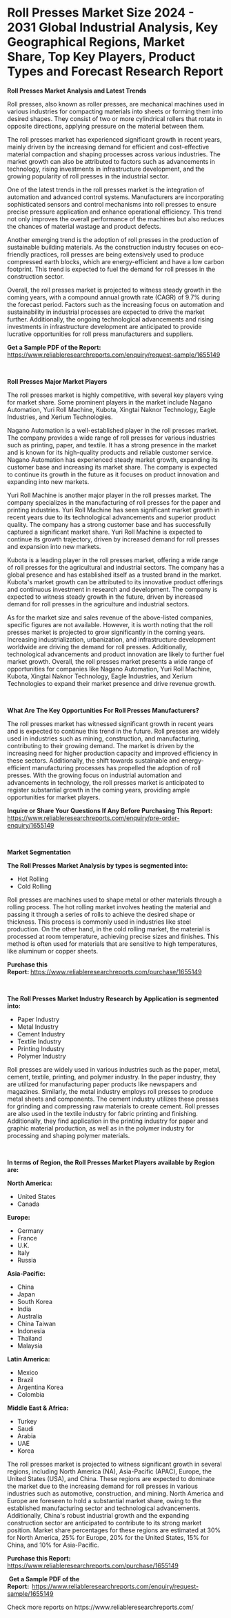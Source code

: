 <p><h1>Roll Presses Market Size 2024 - 2031 Global Industrial Analysis, Key Geographical Regions, Market Share, Top Key Players, Product Types and Forecast Research Report</h1></p><p><strong>Roll Presses Market Analysis and Latest Trends</strong></p>
<p><p>Roll presses, also known as roller presses, are mechanical machines used in various industries for compacting materials into sheets or forming them into desired shapes. They consist of two or more cylindrical rollers that rotate in opposite directions, applying pressure on the material between them.</p><p>The roll presses market has experienced significant growth in recent years, mainly driven by the increasing demand for efficient and cost-effective material compaction and shaping processes across various industries. The market growth can also be attributed to factors such as advancements in technology, rising investments in infrastructure development, and the growing popularity of roll presses in the industrial sector.</p><p>One of the latest trends in the roll presses market is the integration of automation and advanced control systems. Manufacturers are incorporating sophisticated sensors and control mechanisms into roll presses to ensure precise pressure application and enhance operational efficiency. This trend not only improves the overall performance of the machines but also reduces the chances of material wastage and product defects.</p><p>Another emerging trend is the adoption of roll presses in the production of sustainable building materials. As the construction industry focuses on eco-friendly practices, roll presses are being extensively used to produce compressed earth blocks, which are energy-efficient and have a low carbon footprint. This trend is expected to fuel the demand for roll presses in the construction sector.</p><p>Overall, the roll presses market is projected to witness steady growth in the coming years, with a compound annual growth rate (CAGR) of 9.7% during the forecast period. Factors such as the increasing focus on automation and sustainability in industrial processes are expected to drive the market further. Additionally, the ongoing technological advancements and rising investments in infrastructure development are anticipated to provide lucrative opportunities for roll press manufacturers and suppliers.</p></p>
<p><strong>Get a Sample PDF of the Report:&nbsp;</strong> <a href="https://www.reliableresearchreports.com/enquiry/request-sample/1655149">https://www.reliableresearchreports.com/enquiry/request-sample/1655149</a></p>
<p>&nbsp;</p>
<p><strong>Roll Presses Major Market Players</strong></p>
<p><p>The roll presses market is highly competitive, with several key players vying for market share. Some prominent players in the market include Nagano Automation, Yuri Roll Machine, Kubota, Xingtai Naknor Technology, Eagle Industries, and Xerium Technologies.</p><p>Nagano Automation is a well-established player in the roll presses market. The company provides a wide range of roll presses for various industries such as printing, paper, and textile. It has a strong presence in the market and is known for its high-quality products and reliable customer service. Nagano Automation has experienced steady market growth, expanding its customer base and increasing its market share. The company is expected to continue its growth in the future as it focuses on product innovation and expanding into new markets.</p><p>Yuri Roll Machine is another major player in the roll presses market. The company specializes in the manufacturing of roll presses for the paper and printing industries. Yuri Roll Machine has seen significant market growth in recent years due to its technological advancements and superior product quality. The company has a strong customer base and has successfully captured a significant market share. Yuri Roll Machine is expected to continue its growth trajectory, driven by increased demand for roll presses and expansion into new markets.</p><p>Kubota is a leading player in the roll presses market, offering a wide range of roll presses for the agricultural and industrial sectors. The company has a global presence and has established itself as a trusted brand in the market. Kubota's market growth can be attributed to its innovative product offerings and continuous investment in research and development. The company is expected to witness steady growth in the future, driven by increased demand for roll presses in the agriculture and industrial sectors.</p><p>As for the market size and sales revenue of the above-listed companies, specific figures are not available. However, it is worth noting that the roll presses market is projected to grow significantly in the coming years. Increasing industrialization, urbanization, and infrastructure development worldwide are driving the demand for roll presses. Additionally, technological advancements and product innovation are likely to further fuel market growth. Overall, the roll presses market presents a wide range of opportunities for companies like Nagano Automation, Yuri Roll Machine, Kubota, Xingtai Naknor Technology, Eagle Industries, and Xerium Technologies to expand their market presence and drive revenue growth.</p></p>
<p>&nbsp;</p>
<p><strong>What Are The Key Opportunities For Roll Presses Manufacturers?</strong></p>
<p><p>The roll presses market has witnessed significant growth in recent years and is expected to continue this trend in the future. Roll presses are widely used in industries such as mining, construction, and manufacturing, contributing to their growing demand. The market is driven by the increasing need for higher production capacity and improved efficiency in these sectors. Additionally, the shift towards sustainable and energy-efficient manufacturing processes has propelled the adoption of roll presses. With the growing focus on industrial automation and advancements in technology, the roll presses market is anticipated to register substantial growth in the coming years, providing ample opportunities for market players.</p></p>
<p><strong>Inquire or Share Your Questions If Any Before Purchasing This Report:</strong> <a href="https://www.reliableresearchreports.com/enquiry/pre-order-enquiry/1655149">https://www.reliableresearchreports.com/enquiry/pre-order-enquiry/1655149</a></p>
<p>&nbsp;</p>
<p><strong>Market Segmentation</strong></p>
<p><strong>The Roll Presses Market Analysis by types is segmented into:</strong></p>
<p><ul><li>Hot Rolling</li><li>Cold Rolling</li></ul></p>
<p><p>Roll presses are machines used to shape metal or other materials through a rolling process. The hot rolling market involves heating the material and passing it through a series of rolls to achieve the desired shape or thickness. This process is commonly used in industries like steel production. On the other hand, in the cold rolling market, the material is processed at room temperature, achieving precise sizes and finishes. This method is often used for materials that are sensitive to high temperatures, like aluminum or copper sheets.</p></p>
<p><strong>Purchase this Report:&nbsp;</strong><a href="https://www.reliableresearchreports.com/purchase/1655149">https://www.reliableresearchreports.com/purchase/1655149</a></p>
<p>&nbsp;</p>
<p><strong>The Roll Presses Market Industry Research by Application is segmented into:</strong></p>
<p><ul><li>Paper Industry</li><li>Metal Industry</li><li>Cement Industry</li><li>Textile Industry</li><li>Printing Industry</li><li>Polymer Industry</li></ul></p>
<p><p>Roll presses are widely used in various industries such as the paper, metal, cement, textile, printing, and polymer industry. In the paper industry, they are utilized for manufacturing paper products like newspapers and magazines. Similarly, the metal industry employs roll presses to produce metal sheets and components. The cement industry utilizes these presses for grinding and compressing raw materials to create cement. Roll presses are also used in the textile industry for fabric printing and finishing. Additionally, they find application in the printing industry for paper and graphic material production, as well as in the polymer industry for processing and shaping polymer materials.</p></p>
<p>&nbsp;</p>
<p><strong>In terms of Region, the Roll Presses Market Players available by Region are:</strong></p>
<p>
    <p> <strong> North America: </strong>
        <ul>
            <li>United States</li>
            <li>Canada</li>
        </ul>
        </p> 
    <p> <strong> Europe: </strong>
        <ul>
            <li>Germany</li>
            <li>France</li>
            <li>U.K.</li>
            <li>Italy</li>
            <li>Russia</li>
        </ul>
        </p> 
    <p> <strong> Asia-Pacific: </strong>
        <ul>
            <li>China</li>
            <li>Japan</li>
            <li>South Korea</li>
            <li>India</li>
            <li>Australia</li>
            <li>China Taiwan</li>
            <li>Indonesia</li>
            <li>Thailand</li>
            <li>Malaysia</li>
        </ul>
        </p> 
    <p> <strong> Latin America: </strong>
        <ul>
            <li>Mexico</li>
            <li>Brazil</li>
            <li>Argentina Korea</li>
            <li>Colombia</li>
        </ul>
        </p> 
    <p> <strong> Middle East & Africa: </strong>
        <ul>
            <li>Turkey</li>
            <li>Saudi</li>
            <li>Arabia</li>
            <li>UAE</li>
            <li>Korea</li>
        </ul>
    </p>
    </p>
<p><p>The roll presses market is projected to witness significant growth in several regions, including North America (NA), Asia-Pacific (APAC), Europe, the United States (USA), and China. These regions are expected to dominate the market due to the increasing demand for roll presses in various industries such as automotive, construction, and mining. North America and Europe are foreseen to hold a substantial market share, owing to the established manufacturing sector and technological advancements. Additionally, China's robust industrial growth and the expanding construction sector are anticipated to contribute to its strong market position. Market share percentages for these regions are estimated at 30% for North America, 25% for Europe, 20% for the United States, 15% for China, and 10% for Asia-Pacific.</p></p>
<p><strong>Purchase this Report: </strong><a href="https://www.reliableresearchreports.com/purchase/1655149">https://www.reliableresearchreports.com/purchase/1655149</a></p>
<p>&nbsp;<strong>Get a Sample PDF of the Report:&nbsp;&nbsp;</strong><a href="https://www.reliableresearchreports.com/enquiry/request-sample/1655149">https://www.reliableresearchreports.com/enquiry/request-sample/1655149</a></p>
<p><strong></strong></p>
<p>Check more reports on https://www.reliableresearchreports.com/</p>